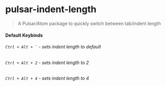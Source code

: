 # pulsar-indent-length

> A Pulsar/Atom package to quickly switch between tab/indent length

#### Default Keybinds

###### `` Ctrl + Alt + ` `` - sets indent length to default
###### `` Ctrl + Alt + 2 `` - sets indent length to 2
###### `` Ctrl + Alt + 4 `` - sets indent length to 4
